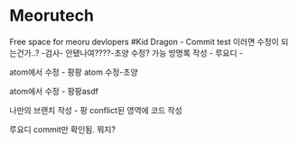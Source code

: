 # Meorutech
Free space for meoru devlopers
#Kid Dragon - Commit test
이러면 수정이 되는건가..? -검사-
안됐나여????-초양
수정? 가능
방명록 작성 - 루요디 -

atom에서 수정 - 팡팡
atom 수정-초양

atom에서 수정 - 팡팡asdf

나만의 브랜치 작성 - 팡
conflict된 영역에 코드 작성

루요디 commit만 확인됨. 뭐지?
